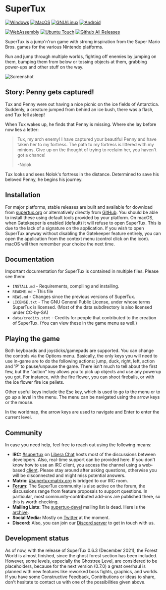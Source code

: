 # SuperTux

[![Windows](https://github.com/SuperTux/supertux/actions/workflows/windows.yml/badge.svg?branch=master)](https://github.com/SuperTux/supertux/actions/workflows/windows.yml?branch=master)
[![MacOS](https://github.com/SuperTux/supertux/actions/workflows/macos.yml/badge.svg?branch=master)](https://github.com/SuperTux/supertux/actions/workflows/macos.yml?branch=master)
[![GNU/Linux](https://github.com/SuperTux/supertux/actions/workflows/gnulinux.yml/badge.svg?branch=master)](https://github.com/SuperTux/supertux/actions/workflows/gnulinux.yml?branch=master)
[![Android](https://github.com/SuperTux/supertux/actions/workflows/android.yml/badge.svg?branch=master)](https://github.com/SuperTux/supertux/actions/workflows/android.yml?branch=master)
<!-- BSD disabled, see https://github.com/SuperTux/supertux/pull/2366#issuecomment-1670925526 -->
<!-- [![BSD](https://github.com/SuperTux/supertux/actions/workflows/bsd.yml/badge.svg?branch=master)](https://github.com/SuperTux/supertux/actions/workflows/bsd.yml?branch=master) -->
[![WebAssembly](https://github.com/SuperTux/supertux/actions/workflows/wasm.yml/badge.svg?branch=master)](https://github.com/SuperTux/supertux/actions/workflows/wasm.yml?branch=master)
[![Ubuntu Touch](https://github.com/SuperTux/supertux/actions/workflows/ubuntu-touch.yml/badge.svg?branch=master)](https://github.com/SuperTux/supertux/actions/workflows/ubuntu-touch.yml?branch=master)
[![Github All Releases](https://img.shields.io/github/downloads/supertux/supertux/total.svg?maxAge=2592000)](https://github.com/SuperTux/supertux)

SuperTux is a jump'n'run game with strong inspiration from the
Super Mario Bros. games for the various Nintendo platforms.

Run and jump through multiple worlds, fighting off enemies by jumping
on them, bumping them from below or tossing objects at them, grabbing
power-ups and other stuff on the way.

![Screenshot](https://www.supertux.org/images/0_7_0/github_preview.png)


## Story: Penny gets captured!

Tux and Penny were out having a nice picnic on the ice fields of
Antarctica. Suddenly, a creature jumped from behind an ice bush, there
was a flash, and Tux fell asleep!

When Tux wakes up, he finds that Penny is missing. Where she lay
before now lies a letter:
>Tux, my arch enemy! I have captured your beautiful Penny and have
>taken her to my fortress. The path to my fortress is littered with my
>minions. Give up on the thought of trying to reclaim her, you haven't
>got a chance!
>
>-Nolok

Tux looks and sees Nolok's fortress in the distance. Determined to
save his beloved Penny, he begins his journey.

## Installation

For major platforms, stable releases are built and available for download from
[supertux.org](https://www.supertux.org/download.html) or alternatively directly
from [GitHub](https://github.com/SuperTux/supertux/releases). You should be able
to install these using default tools provided by your platform. On macOS, when
Gatekeeper is enabled (default) it will refuse to open SuperTux. This is due to
the lack of a signature on the application. If you wish to open SuperTux anyway
without disabling the Gatekeeper feature entirely, you can open the application
from the context menu (control click on the icon). macOS will then remember your
choice the next time.

## Documentation

Important documentation for SuperTux is contained in multiple files.
Please see them:

* `INSTALL.md` - Requirements, compiling and installing.
* `README.md` - This file
* `NEWS.md` - Changes since the previous versions of SuperTux.
* `LICENSE.txt` - The GNU General Public License, under whose terms SuperTux is
licensed. (Most of the data subdirectory is also licensed under
CC-by-SA)
* `data/credits.stxt` - Credits for people that contributed to the creation of
SuperTux. (You can view these in the game menu as well.)


## Playing the game

Both keyboards and joysticks/gamepads are supported. You can change
the controls via the Options menu. Basically, the only keys you will
need to use in-game are to do the following actions: jump, duck,
right, left, action and 'P' to pause/unpause the game. There isn't much
to tell about the first few, but the "action" key allows you to pick
up objects and use any powerup you got. For instance, with the fire
flower, you can shoot fireballs, or with the ice flower fire ice pellets.

Other useful keys include the Esc key, which is used to go to the menu
or to go up a level in the menu. The menu can be navigated using the
arrow keys or the mouse.

In the worldmap, the arrow keys are used to navigate and Enter to
enter the current level.

## Community

In case you need help, feel free to reach out using the following means:

* **IRC:** [#supertux](ircs://irc.libera.chat/#supertux) on
  [Libera Chat](https://libera.chat) hosts most of the discussions between
  developers. Also, real-time support can be provided here. If you don't know
  how to use an IRC client, you access the channel using a web-based
  [client](https://kiwiirc.com/nextclient/irc.libera.chat:+6697/?nick=Guest?#supertux).
  Please stay around after asking questions, otherwise you will be disconnected
  and might miss potential answers.
* **Matrix:** [#supertux:matrix.org](https://matrix.to/#/#supertux:matrix.org)
  is bridged to our IRC room.
* **[Forum](https://groups.f-hub.org/supertux):** The SuperTux
  community is also active on the forum, the discussions range from feature
  proposals to support questions. In particular, most community-contributed
  add-ons are published there, so this is worth checking.
* **Mailing Lists:** The
  [supertux-devel](http://lists.lethargik.org/listinfo.cgi/supertux-devel-lethargik.org)
  mailing list is dead. Here is the [archive](https://github.com/supertux-community/supertux-devel-maillist).
* **Social Media:** Mostly on [Twitter](https://twitter.com/supertux_team) at
  the moment.
* **Discord:** Also, you can join our [Discord server](https://discord.com/invite/AcvtHWz) to get in touch with us.

## Development status

As of now, with the release of SuperTux 0.6.3 (December 2021), the Forest World is almost
finished, since the ghost forest section has been included. However, some levels, especially
the Ghostree Level, are considered to be placeholders, because for the next version (0.7.0) a
great overhaul is planned with new features like reworked boss fights, graphics, and worlds.
If you have some Constructive Feedback, Contributions or ideas to share, don't hesitate
to contact us with one of the possibilities given above.
